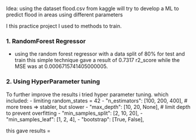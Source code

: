 Idea: using the dataset flood.csv from kaggle will try to develop a ML to predict flood in areas using different parameters

I this practice project I used to methods to train.

### 1. RandomForest Regressor
- using the random forest regressor with a data split of 80% for test and train this simple technique gave a result of 0.7317 r2_score while
the MSE was at 0.0006715741405000005.


### 2. Using HyperParameter tuning
To further improve the results i tried hyper parameter tuning.
which included:
    - limiting random_states = 42
    - "n_estimators": [100, 200, 400],  # more trees => stabler, but slower
    - "max_depth": [10, 20, None],  # limit depth to prevent overfitting
    - "min_samples_split": [2, 10, 20], 
    - "min_samples_leaf": [1, 2, 4],
    - "bootstrap": [True, False],


this gave results = 

